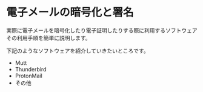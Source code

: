 # 電子メールの暗号化と署名
実際に電子メールを暗号化したり電子証明したりする際に利用するソフトウェアその利用手順を簡単に説明します。

下記のようなソフトウェアを紹介していきたいところです。

- Mutt
- Thunderbird
- ProtonMail
- その他
